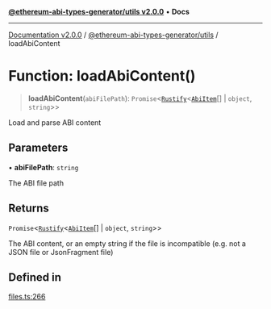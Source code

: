 [**@ethereum-abi-types-generator/utils v2.0.0**](../README.md) • **Docs**

***

[Documentation v2.0.0](../../../packages.md) / [@ethereum-abi-types-generator/utils](../README.md) / loadAbiContent

# Function: loadAbiContent()

> **loadAbiContent**(`abiFilePath`): `Promise`\<[`Rustify`](../../types/type-aliases/Rustify.md)\<[`AbiItem`](../../types/type-aliases/AbiItem.md)[] \| `object`, `string`\>\>

Load and parse ABI content

## Parameters

• **abiFilePath**: `string`

The ABI file path

## Returns

`Promise`\<[`Rustify`](../../types/type-aliases/Rustify.md)\<[`AbiItem`](../../types/type-aliases/AbiItem.md)[] \| `object`, `string`\>\>

The ABI content, or an empty string if the file is incompatible (e.g. not a JSON file or JsonFragment file)

## Defined in

[files.ts:266](https://github.com/niZmosis/ethereum-abi-types-generator/blob/34014c6ac1a58a7622fbd21e7421270aae38bf36/packages/utils/src/files.ts#L266)
